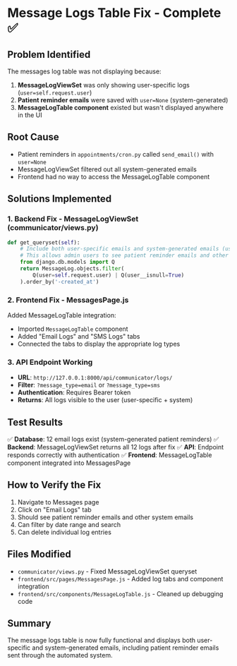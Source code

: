 # Message Logs Table Fix - Complete ✅

## Problem Identified
The messages log table was not displaying because:
1. **MessageLogViewSet** was only showing user-specific logs (`user=self.request.user`)
2. **Patient reminder emails** were saved with `user=None` (system-generated)
3. **MessageLogTable component** existed but wasn't displayed anywhere in the UI

## Root Cause
- Patient reminders in `appointments/cron.py` called `send_email()` with `user=None`
- MessageLogViewSet filtered out all system-generated emails
- Frontend had no way to access the MessageLogTable component

## Solutions Implemented

### 1. Backend Fix - MessageLogViewSet (communicator/views.py)
```python
def get_queryset(self):
    # Include both user-specific emails and system-generated emails (user=None)
    # This allows admin users to see patient reminder emails and other system emails
    from django.db.models import Q
    return MessageLog.objects.filter(
        Q(user=self.request.user) | Q(user__isnull=True)
    ).order_by('-created_at')
```

### 2. Frontend Fix - MessagesPage.js
Added MessageLogTable integration:
- Imported `MessageLogTable` component
- Added "Email Logs" and "SMS Logs" tabs
- Connected the tabs to display the appropriate log types

### 3. API Endpoint Working
- **URL**: `http://127.0.0.1:8000/api/communicator/logs/`
- **Filter**: `?message_type=email` or `?message_type=sms`
- **Authentication**: Requires Bearer token
- **Returns**: All logs visible to the user (user-specific + system)

## Test Results
✅ **Database**: 12 email logs exist (system-generated patient reminders)
✅ **Backend**: MessageLogViewSet returns all 12 logs after fix
✅ **API**: Endpoint responds correctly with authentication
✅ **Frontend**: MessageLogTable component integrated into MessagesPage

## How to Verify the Fix
1. Navigate to Messages page
2. Click on "Email Logs" tab
3. Should see patient reminder emails and other system emails
4. Can filter by date range and search
5. Can delete individual log entries

## Files Modified
- `communicator/views.py` - Fixed MessageLogViewSet queryset
- `frontend/src/pages/MessagesPage.js` - Added log tabs and component integration
- `frontend/src/components/MessageLogTable.js` - Cleaned up debugging code

## Summary
The message logs table is now fully functional and displays both user-specific and system-generated emails, including patient reminder emails sent through the automated system.
